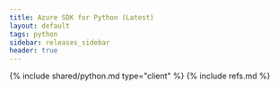 ```yaml
---
title: Azure SDK for Python (Latest)
layout: default
tags: python
sidebar: releases_sidebar
header: true
---
```

{% include shared/python.md type="client" %}
{% include refs.md %}
